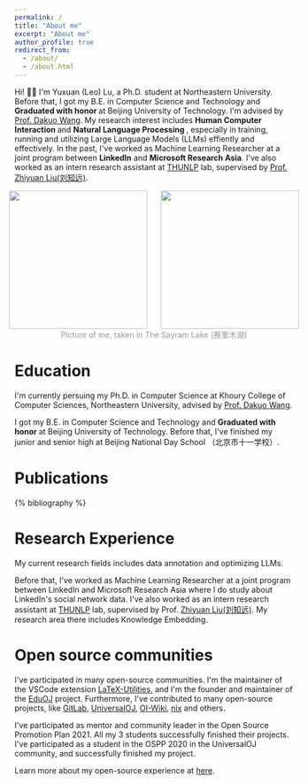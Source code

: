 ```yaml
---
permalink: /
title: "About me"
excerpt: "About me"
author_profile: true
redirect_from: 
  - /about/
  - /about.html
---
```


Hi! 👋🏻 I'm Yuxuan (Leo) Lu, a Ph.D. student at Northeastern University. Before that, I got my B.E. in Computer Science and Technology and <b> Graduated with honor </b> at Beijing University of Technology. I'm advised by [Prof. Dakuo Wang](https://www.dakuowang.com/). My research interest includes <b> Human Computer Interaction </b> and <b> Natural Language Processing </b>, especially in training, running and utilizing Large Language Models (LLMs) effiently and effectively. In the past, I've worked as Machine Learning Researcher at a joint program between **LinkedIn** and **Microsoft Research Asia**. I've also worked as an intern research assistant at [THUNLP](https://nlp.csai.tsinghua.edu.cn/) lab, supervised by [Prof. Zhiyuan Liu(刘知远)](http://nlp.csai.tsinghua.edu.cn/~lzy/).


<div style="display: flex; justify-content: center; width: 100%; column-gap: 24px;">
  <img src="/images/holding_shark.jpg" width="250px" />
  <img src="/images/holding_camera.jpg" width="250px" />
</div>
<div style="display: flex; justify-content: center; width: 100%; column-gap: 24px; color: rgba(1,1,1,0.4)">
  Picture of me, taken in The Sayram Lake (赛里木湖)
</div>

Education
=====
I'm currently persuing my Ph.D. in Computer Science at Khoury College of Computer Sciences, Northeastern University, advised by [Prof. Dakuo Wang](https://www.dakuowang.com/).

I got my B.E. in Computer Science and Technology and <b> Graduated with honor </b> at Beijing University of Technology. Before that, I've finished my junior and senior high at Beijing National Day School （北京市十一学校）.

Publications
======
<div class="publications" style="max-height: 80vh; overflow-y: auto">
{% bibliography %}
</div>

Research Experience
=====
My current research fields includes data annotation and optimizing LLMs.

Before that, I've worked as Machine Learning Researcher at a joint program between LinkedIn and Microsoft Research Asia where I do study about LinkedIn's social network data. I've also worked as an intern research assistant at [THUNLP](https://nlp.csai.tsinghua.edu.cn/) lab, supervised by Prof. [Zhiyuan Liu(刘知远)](http://nlp.csai.tsinghua.edu.cn/~lzy/). My research area there includes Knowledge Embedding.

Open source communities
=====
I've participated in many open-source communities. I'm the maintainer of the VSCode extension [LaTeX-Utilities](https://github.com/tecosaur/LaTeX-Utilities), and I'm the founder and maintainer of the [EduOJ](https://github.com/eduoj) project. Furthermore, I've contributed to many open-source projects, like [GitLab](https://gitlab.com/gitlab-org/gitlab/-/merge_requests/20603), [UniversalOJ](https://github.com/UniversalOJ/UOJ-System), [OI-Wiki](https://github.com/OI-wiki/OI-wiki/), [nix](https://github.com/nix-rust/nix/) and others.

I've participated as mentor and community leader in the Open Source Promotion Plan 2021. All my 3 students successfully finished their projects. I've participated as a student in the OSPP 2020 in the UniversalOJ community, and successfully finished my project.

Learn more about my open-source experience at [here](/open_source).
